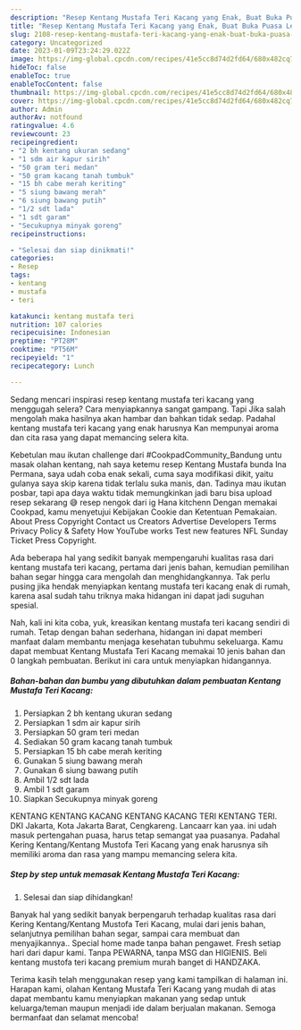 ```yaml
---
description: "Resep Kentang Mustafa Teri Kacang yang Enak, Buat Buka Puasa Lezat Sekali"
title: "Resep Kentang Mustafa Teri Kacang yang Enak, Buat Buka Puasa Lezat Sekali"
slug: 2108-resep-kentang-mustafa-teri-kacang-yang-enak-buat-buka-puasa-lezat-sekali
category: Uncategorized
date: 2023-01-09T23:24:29.022Z
image: https://img-global.cpcdn.com/recipes/41e5cc8d74d2fd64/680x482cq70/kentang-mustafa-teri-kacang-foto-resep-utama.jpg
hideToc: false
enableToc: true
enableTocContent: false
thumbnail: https://img-global.cpcdn.com/recipes/41e5cc8d74d2fd64/680x482cq70/kentang-mustafa-teri-kacang-foto-resep-utama.jpg
cover: https://img-global.cpcdn.com/recipes/41e5cc8d74d2fd64/680x482cq70/kentang-mustafa-teri-kacang-foto-resep-utama.jpg
author: Admin
authorAv: notfound
ratingvalue: 4.6
reviewcount: 23
recipeingredient:
- "2 bh kentang ukuran sedang"
- "1 sdm air kapur sirih"
- "50 gram teri medan"
- "50 gram kacang tanah tumbuk"
- "15 bh cabe merah keriting"
- "5 siung bawang merah"
- "6 siung bawang putih"
- "1/2 sdt lada"
- "1 sdt garam"
- "Secukupnya minyak goreng"
recipeinstructions:

- "Selesai dan siap dinikmati!"
categories:
- Resep
tags:
- kentang
- mustafa
- teri

katakunci: kentang mustafa teri 
nutrition: 107 calories
recipecuisine: Indonesian
preptime: "PT28M"
cooktime: "PT56M"
recipeyield: "1"
recipecategory: Lunch

---
```



Sedang mencari inspirasi resep kentang mustafa teri kacang yang menggugah selera? Cara menyiapkannya sangat gampang. Tapi Jika salah mengolah maka hasilnya akan hambar dan bahkan tidak sedap. Padahal kentang mustafa teri kacang yang enak harusnya Kan mempunyai aroma dan cita rasa yang dapat memancing selera kita.


Kebetulan mau ikutan challenge dari #CookpadCommunity_Bandung untu masak olahan kentang, nah saya ketemu resep Kentang Mustafa bunda Ina Permana, saya udah coba enak sekali, cuma saya modifikasi dikit, yaitu gulanya saya skip karena tidak terlalu suka manis, dan. Tadinya mau ikutan posbar, tapi apa daya waktu tidak memungkinkan jadi baru bisa upload resep sekarang 😅 resep nengok dari ig Hana kitchenn Dengan memakai Cookpad, kamu menyetujui Kebijakan Cookie dan Ketentuan Pemakaian. About Press Copyright Contact us Creators Advertise Developers Terms Privacy Policy &amp; Safety How YouTube works Test new features NFL Sunday Ticket Press Copyright.

Ada beberapa hal yang sedikit banyak mempengaruhi kualitas rasa dari kentang mustafa teri kacang, pertama dari jenis bahan, kemudian pemilihan bahan segar hingga cara mengolah dan menghidangkannya. Tak perlu pusing jika hendak menyiapkan kentang mustafa teri kacang enak di rumah, karena asal sudah tahu triknya maka hidangan ini dapat jadi suguhan spesial.


Nah, kali ini kita coba, yuk, kreasikan kentang mustafa teri kacang sendiri di rumah. Tetap dengan bahan sederhana, hidangan ini dapat memberi manfaat dalam membantu menjaga kesehatan tubuhmu sekeluarga. Kamu dapat membuat Kentang Mustafa Teri Kacang memakai 10 jenis bahan dan 0 langkah pembuatan. Berikut ini cara untuk menyiapkan hidangannya.

<!--inarticleads1-->

##### Bahan-bahan dan bumbu yang dibutuhkan dalam pembuatan Kentang Mustafa Teri Kacang:

1. Persiapkan 2 bh kentang ukuran sedang
1. Persiapkan 1 sdm air kapur sirih
1. Persiapkan 50 gram teri medan
1. Sediakan 50 gram kacang tanah tumbuk
1. Persiapkan 15 bh cabe merah keriting
1. Gunakan 5 siung bawang merah
1. Gunakan 6 siung bawang putih
1. Ambil 1/2 sdt lada
1. Ambil 1 sdt garam
1. Siapkan Secukupnya minyak goreng


KENTANG KENTANG KACANG KENTANG KACANG TERI KENTANG TERI. DKI Jakarta, Kota Jakarta Barat, Cengkareng. Lancaarr kan yaa. ini udah masuk pertengahan puasa, harus tetap semangat yaa puasanya. Padahal Kering Kentang/Kentang Mustofa Teri Kacang yang enak harusnya sih memiliki aroma dan rasa yang mampu memancing selera kita. 

<!--inarticleads2-->

##### Step by step untuk memasak Kentang Mustafa Teri Kacang:


1. Selesai dan siap dihidangkan!

Banyak hal yang sedikit banyak berpengaruh terhadap kualitas rasa dari Kering Kentang/Kentang Mustofa Teri Kacang, mulai dari jenis bahan, selanjutnya pemilihan bahan segar, sampai cara membuat dan menyajikannya.. Special home made tanpa bahan pengawet. Fresh setiap hari dari dapur kami. Tanpa PEWARNA, tanpa MSG dan HIGIENIS. Beli kentang mustofa teri kacang premium murah banget di HANDZAKA. 

Terima kasih telah menggunakan resep yang kami tampilkan di halaman ini. Harapan kami, olahan Kentang Mustafa Teri Kacang yang mudah di atas dapat membantu kamu menyiapkan makanan yang sedap untuk keluarga/teman maupun menjadi ide dalam berjualan makanan. Semoga bermanfaat dan selamat mencoba!
